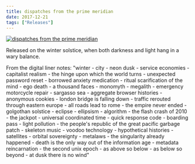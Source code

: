 ```yaml
---
title: dispatches from the prime meridian
date: 2017-12-21
tags: ["Releases"]
---
```


[![dispatches from the prime meridian](/rm_ation/images/dispatches-from-the-prime-meridian.jpg)](https://northerninformation.bandcamp.com/album/dispatches-from-the-prime-meridian)

Released on the winter solstice, when both darkness and light hang in a wary balance.

From the digital liner notes: "winter - city - neon dusk - service economies - capitalist realism - the hinge upon which the world turns - unexpected password reset - borrowed anxiety medication - ritual scarification of the mind - ego death - a thousand faces - monomyth - megalith - emergency motorcycle repair - sargasso sea - aggregate browser histories - anonymous cookies - london bridge is falling down - traffic rerouted through eastern europe - all roads lead to rome - the empire never ended - golgothan solstice - eclipse - ellipsism - algorithm - the flash crash of 2010 - the jackpot - universal coordinated time - quick response code - boarding pass - light pollution - the people's republic of the great pacific garbage patch - skeleton music - voodoo technology - hypothetical histories - satellites - orbital sovereignty - metalaws - the singularity already happened - death is the only way out of the information age - metadata reincarnation - the second unix epoch - as above so below - as below so beyond - at dusk there is no wind"
